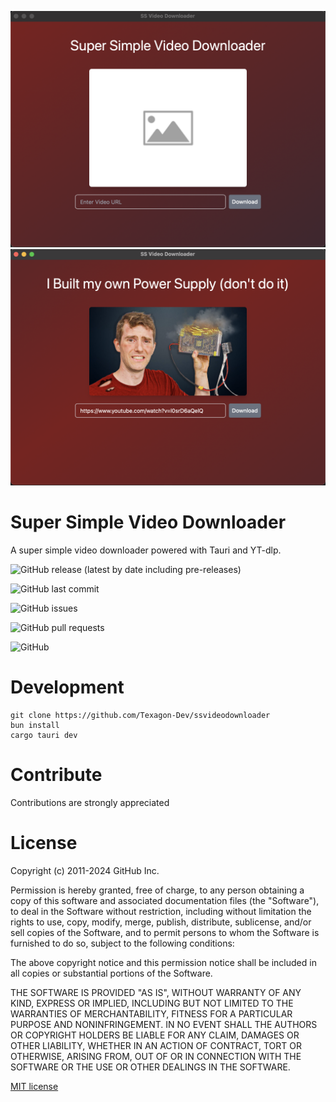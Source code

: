 ![Super Simplge Video Download](https://github.com/Texagon-Dev/ssvideodownloader/raw/main/images/main.png)
![Super Simplge Video Download](https://github.com/Texagon-Dev/ssvideodownloader/raw/main/images/metadata.png)

# Super Simple Video Downloader

A super simple video downloader powered with Tauri and YT-dlp.

<!-- Add badges with link to Shields IO -->

![GitHub release (latest by date including pre-releases)](https://img.shields.io/github/v/release/Texagon-Dev/ssvideodownloader)

![GitHub last commit](https://img.shields.io/github/last-commit/Texagon-Dev/ssvideodownloader)

![GitHub issues](https://img.shields.io/github/issues-raw/Texagon-Dev/ssvideodownloader)

![GitHub pull requests](https://img.shields.io/github/issues-pr/Texagon-Dev/ssvideodownloader)

![GitHub](https://img.shields.io/github/license/Texagon-Dev/ssvideodownloader)

# Development

```shell
git clone https://github.com/Texagon-Dev/ssvideodownloader
bun install
cargo tauri dev
```

# Contribute

Contributions are strongly appreciated

# License

Copyright (c) 2011-2024 GitHub Inc.

Permission is hereby granted, free of charge, to any person obtaining a copy of this software and associated documentation files (the "Software"), to deal in the Software without restriction, including without limitation the rights to use, copy, modify, merge, publish, distribute, sublicense, and/or sell copies of the Software, and to permit persons to whom the Software is furnished to do so, subject to the following conditions:

The above copyright notice and this permission notice shall be included in all copies or substantial portions of the Software.

THE SOFTWARE IS PROVIDED "AS IS", WITHOUT WARRANTY OF ANY KIND, EXPRESS OR IMPLIED, INCLUDING BUT NOT LIMITED TO THE WARRANTIES OF MERCHANTABILITY, FITNESS FOR A PARTICULAR PURPOSE AND NONINFRINGEMENT. IN NO EVENT SHALL THE AUTHORS OR COPYRIGHT HOLDERS BE LIABLE FOR ANY CLAIM, DAMAGES OR OTHER LIABILITY, WHETHER IN AN ACTION OF CONTRACT, TORT OR OTHERWISE, ARISING FROM, OUT OF OR IN CONNECTION WITH THE SOFTWARE OR THE USE OR OTHER DEALINGS IN THE SOFTWARE.

[MIT license](./LICENSE)
